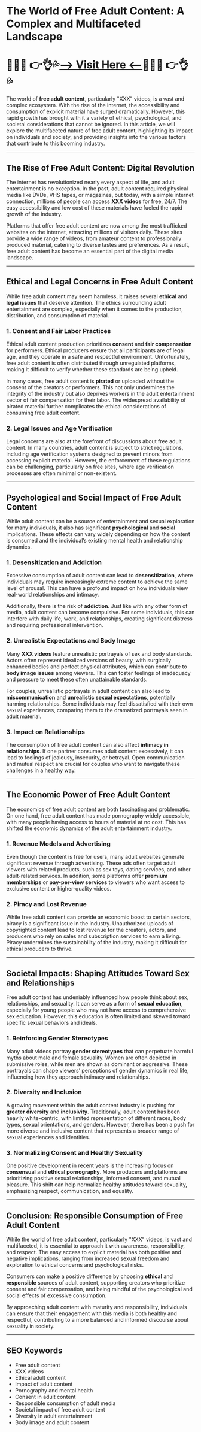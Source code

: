 # The World of Free Adult Content: A Complex and Multifaceted Landscape

#  🍆🍑😩 👉👌💦[--> Visit Here <--](https://sites.google.com/view/xxxxxxxhamster)🍆🍑😩 👉👌💦

The world of **free adult content**, particularly "XXX" videos, is a vast and complex ecosystem. With the rise of the internet, the accessibility and consumption of explicit material have surged dramatically. However, this rapid growth has brought with it a variety of ethical, psychological, and societal considerations that cannot be ignored. In this article, we will explore the multifaceted nature of free adult content, highlighting its impact on individuals and society, and providing insights into the various factors that contribute to this booming industry.

---

## The Rise of Free Adult Content: Digital Revolution

The internet has revolutionized nearly every aspect of life, and adult entertainment is no exception. In the past, adult content required physical media like DVDs, VHS tapes, or magazines, but today, with a simple internet connection, millions of people can access **XXX videos** for free, 24/7. The easy accessibility and low cost of these materials have fueled the rapid growth of the industry.

Platforms that offer free adult content are now among the most trafficked websites on the internet, attracting millions of visitors daily. These sites provide a wide range of videos, from amateur content to professionally produced material, catering to diverse tastes and preferences. As a result, free adult content has become an essential part of the digital media landscape.

---

## Ethical and Legal Concerns in Free Adult Content

While free adult content may seem harmless, it raises several **ethical** and **legal issues** that deserve attention. The ethics surrounding adult entertainment are complex, especially when it comes to the production, distribution, and consumption of material.

### 1. **Consent and Fair Labor Practices**

Ethical adult content production prioritizes **consent** and **fair compensation** for performers. Ethical producers ensure that all participants are of legal age, and they operate in a safe and respectful environment. Unfortunately, free adult content is often distributed through unregulated platforms, making it difficult to verify whether these standards are being upheld.

In many cases, free adult content is **pirated** or uploaded without the consent of the creators or performers. This not only undermines the integrity of the industry but also deprives workers in the adult entertainment sector of fair compensation for their labor. The widespread availability of pirated material further complicates the ethical considerations of consuming free adult content.

### 2. **Legal Issues and Age Verification**

Legal concerns are also at the forefront of discussions about free adult content. In many countries, adult content is subject to strict regulations, including age verification systems designed to prevent minors from accessing explicit material. However, the enforcement of these regulations can be challenging, particularly on free sites, where age verification processes are often minimal or non-existent.

---

## Psychological and Social Impact of Free Adult Content

While adult content can be a source of entertainment and sexual exploration for many individuals, it also has significant **psychological** and **social** implications. These effects can vary widely depending on how the content is consumed and the individual’s existing mental health and relationship dynamics.

### 1. **Desensitization and Addiction**

Excessive consumption of adult content can lead to **desensitization**, where individuals may require increasingly extreme content to achieve the same level of arousal. This can have a profound impact on how individuals view real-world relationships and intimacy.

Additionally, there is the risk of **addiction**. Just like with any other form of media, adult content can become compulsive. For some individuals, this can interfere with daily life, work, and relationships, creating significant distress and requiring professional intervention.

### 2. **Unrealistic Expectations and Body Image**

Many **XXX videos** feature unrealistic portrayals of sex and body standards. Actors often represent idealized versions of beauty, with surgically enhanced bodies and perfect physical attributes, which can contribute to **body image issues** among viewers. This can foster feelings of inadequacy and pressure to meet these often unattainable standards.

For couples, unrealistic portrayals in adult content can also lead to **miscommunication** and **unrealistic sexual expectations**, potentially harming relationships. Some individuals may feel dissatisfied with their own sexual experiences, comparing them to the dramatized portrayals seen in adult material.

### 3. **Impact on Relationships**

The consumption of free adult content can also affect **intimacy in relationships**. If one partner consumes adult content excessively, it can lead to feelings of jealousy, insecurity, or betrayal. Open communication and mutual respect are crucial for couples who want to navigate these challenges in a healthy way.

---

## The Economic Power of Free Adult Content

The economics of free adult content are both fascinating and problematic. On one hand, free adult content has made pornography widely accessible, with many people having access to hours of material at no cost. This has shifted the economic dynamics of the adult entertainment industry.

### 1. **Revenue Models and Advertising**

Even though the content is free for users, many adult websites generate significant revenue through advertising. These ads often target adult viewers with related products, such as sex toys, dating services, and other adult-related services. In addition, some platforms offer **premium memberships** or **pay-per-view services** to viewers who want access to exclusive content or higher-quality videos.

### 2. **Piracy and Lost Revenue**

While free adult content can provide an economic boost to certain sectors, piracy is a significant issue in the industry. Unauthorized uploads of copyrighted content lead to lost revenue for the creators, actors, and producers who rely on sales and subscription services to earn a living. Piracy undermines the sustainability of the industry, making it difficult for ethical producers to thrive.

---

## Societal Impacts: Shaping Attitudes Toward Sex and Relationships

Free adult content has undeniably influenced how people think about sex, relationships, and sexuality. It can serve as a form of **sexual education**, especially for young people who may not have access to comprehensive sex education. However, this education is often limited and skewed toward specific sexual behaviors and ideals.

### 1. **Reinforcing Gender Stereotypes**

Many adult videos portray **gender stereotypes** that can perpetuate harmful myths about male and female sexuality. Women are often depicted in submissive roles, while men are shown as dominant or aggressive. These portrayals can shape viewers’ perceptions of gender dynamics in real life, influencing how they approach intimacy and relationships.

### 2. **Diversity and Inclusion**

A growing movement within the adult content industry is pushing for **greater diversity** and **inclusivity**. Traditionally, adult content has been heavily white-centric, with limited representation of different races, body types, sexual orientations, and genders. However, there has been a push for more diverse and inclusive content that represents a broader range of sexual experiences and identities.

### 3. **Normalizing Consent and Healthy Sexuality**

One positive development in recent years is the increasing focus on **consensual** and **ethical pornography**. More producers and platforms are prioritizing positive sexual relationships, informed consent, and mutual pleasure. This shift can help normalize healthy attitudes toward sexuality, emphasizing respect, communication, and equality.

---

## Conclusion: Responsible Consumption of Free Adult Content

While the world of free adult content, particularly "XXX" videos, is vast and multifaceted, it is essential to approach it with awareness, responsibility, and respect. The easy access to explicit material has both positive and negative implications, ranging from increased sexual freedom and exploration to ethical concerns and psychological risks.

Consumers can make a positive difference by choosing **ethical** and **responsible** sources of adult content, supporting creators who prioritize consent and fair compensation, and being mindful of the psychological and social effects of excessive consumption.

By approaching adult content with maturity and responsibility, individuals can ensure that their engagement with this media is both healthy and respectful, contributing to a more balanced and informed discourse about sexuality in society.

---

## SEO Keywords

- Free adult content  
- XXX videos  
- Ethical adult content  
- Impact of adult content  
- Pornography and mental health  
- Consent in adult content  
- Responsible consumption of adult media  
- Societal impact of free adult content  
- Diversity in adult entertainment  
- Body image and adult content
